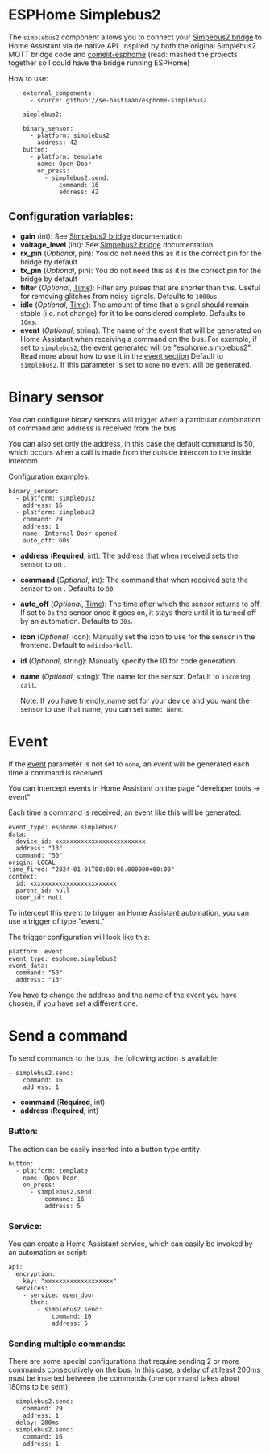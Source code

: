 ESPHome Simplebus2
===================

The ``simplebus2`` component allows you to connect your [Simpebus2 bridge](https://github.com/Elektroarzt/simplebus2-mqtt-bridge) to Home Assistant via de native API. Inspired by both the original Simplebus2 MQTT bridge code and [comelit-esphome](https://github.com/mansellrace/comelit-esphome) (read: mashed the projects together so I could have the bridge running ESPHome)

How to use:

```
    external_components:
      - source: github://se-bastiaan/esphome-simplebus2
      
    simplebus2:
    
	binary_sensor:
	  - platform: simplebus2
	    address: 42
	button:
	  - platform: template
	    name: Open Door
	    on_press:
	      - simplebus2.send:
	          command: 16
	          address: 42
```


Configuration variables:
------------------------

- **gain** (int): See [Simpebus2 bridge](https://github.com/Elektroarzt/simplebus2-mqtt-bridge) documentation
- **voltage_level** (int): See [Simpebus2 bridge](https://github.com/Elektroarzt/simplebus2-mqtt-bridge) documentation
- **rx_pin** (*Optional*, pin): You do not need this as it is the correct pin for the bridge by default
- **tx_pin** (*Optional*, pin): You do not need this as it is the correct pin for the bridge by default
- **filter** (_Optional_,  [Time](https://esphome.io/guides/configuration-types#config-time)): Filter any pulses that are shorter than this. Useful for removing glitches from noisy signals. Defaults to `1000us`. 
-   **idle**  (_Optional_,  [Time](https://esphome.io/guides/configuration-types#config-time)): The amount of time that a signal should remain stable (i.e. not change) for it to be considered complete. Defaults to  `10ms`.
- <a id="eventlist">**event**</a>  (_Optional_, string): The name of the event that will be generated on Home Assistant when receiving a command on the bus. For example, if  set to `simplebus2`, the event generated will be "esphome.simplebus2".
Read more about how to use it in the [event section](#event)
Default to `simplebus2`.
If this parameter is set to `none` no event will be generated.


Binary sensor
===================

You can configure binary sensors will trigger when a particular combination of command and address is received from the bus.

You can also set only the address, in this case the default command is 50, which occurs when a call is made from the outside intercom to the inside intercom.

Configuration examples:

	binary_sensor:
	  - platform: simplebus2
	    address: 16
	  - platform: simplebus2
	    command: 29
	    address: 1
	    name: Internal Door opened
	    auto_off: 60s

- **address** (**Required**, int): The address that when received sets the sensor to on .
- **command** (*Optional*, int): The command that when received sets the sensor to on . Defaults to  `50`.
- **auto_off** (*Optional*,  [Time](https://esphome.io/guides/configuration-types#config-time)):  The time after which the sensor returns to off. If set to `0s` the sensor once it goes on, it stays there until it is turned off by an automation. Defaults to  `30s`.
- **icon** (*Optional*, icon): Manually set the icon to use for the sensor in the frontend. Default to `mdi:doorbell`.
- **id** (*Optional*, string): Manually specify the ID for code generation.
- **name** (*Optional*, string): The name for the sensor. Default to `Incoming call`.

    Note:
    If you have friendly_name set for your device and you want 
    the sensor to use that name, you can set `name: None`.

Event
========
If the [event](#eventlist) parameter is not set to `none`, an event will be generated each time a command is received.

You can intercept events in Home Assistant on the page "developer tools -> event"

Each time a command is received, an event like this will be generated:

	event_type: esphome.simplebus2
	data:
	  device_id: xxxxxxxxxxxxxxxxxxxxxxxxx
	  address: "13"
	  command: "50"
	origin: LOCAL
	time_fired: "2024-01-01T00:00:00.000000+00:00"
	context:
	  id: xxxxxxxxxxxxxxxxxxxxxxxx
	  parent_id: null
	  user_id: null

To intercept this event to trigger an Home Assistant automation, you can use a trigger of type "event."

The trigger configuration will look like this:

	platform: event
	event_type: esphome.simplebus2
	event_data:
	  command: "50"
	  address: "13"
You have to change the address and the name of the event you have chosen, if you have set a different one.

Send a command
==================
To send commands to the bus, the following action is available:

	- simplebus2.send:
	    command: 16
	    address: 1

- **command** (**Required**, int)
- **address** (**Required**, int)

### Button:
The action can be easily inserted into a button type entity:

	button:
	  - platform: template
	    name: Open Door
	    on_press:
	      - simplebus2.send:
	          command: 16
	          address: 5

### Service:
You can create a Home Assistant service, which can easily be invoked by an automation or script:

	api:
	  encryption:
	    key: "xxxxxxxxxxxxxxxxxxx"
	  services:
	    - service: open_door
	      then:
	        - simplebus2.send:
	            command: 16
	            address: 5

### Sending multiple commands:
There are some special configurations that require sending 2 or more commands consecutively on the bus.
In this case, a delay of at least 200ms must be inserted between the commands (one command takes about 180ms to be sent)

	- simplebus2.send:
	    command: 29
	    address: 1
	- delay: 200ms
	- simplebus2.send:
	    command: 16
	    address: 1
